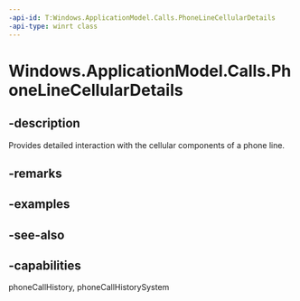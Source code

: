 ```yaml
---
-api-id: T:Windows.ApplicationModel.Calls.PhoneLineCellularDetails
-api-type: winrt class
---
```


<!-- Class syntax.
public class PhoneLineCellularDetails : Windows.ApplicationModel.Calls.IPhoneLineCellularDetails
-->

# Windows.ApplicationModel.Calls.PhoneLineCellularDetails

## -description
Provides detailed interaction with the cellular components of a phone line.

## -remarks

## -examples

## -see-also

## -capabilities
phoneCallHistory, phoneCallHistorySystem
